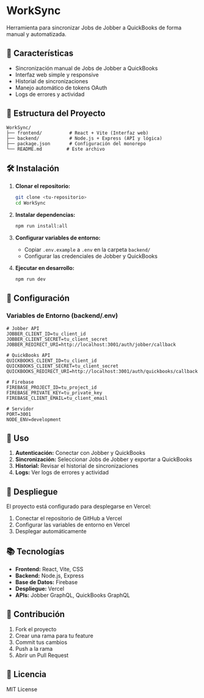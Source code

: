 # WorkSync

Herramienta para sincronizar Jobs de Jobber a QuickBooks de forma manual y automatizada.

## 🚀 Características

- Sincronización manual de Jobs de Jobber a QuickBooks
- Interfaz web simple y responsive
- Historial de sincronizaciones
- Manejo automático de tokens OAuth
- Logs de errores y actividad

## 📁 Estructura del Proyecto

```
WorkSync/
├── frontend/          # React + Vite (Interfaz web)
├── backend/           # Node.js + Express (API y lógica)
├── package.json       # Configuración del monorepo
└── README.md         # Este archivo
```

## 🛠️ Instalación

1. **Clonar el repositorio:**
   ```bash
   git clone <tu-repositorio>
   cd WorkSync
   ```

2. **Instalar dependencias:**
   ```bash
   npm run install:all
   ```

3. **Configurar variables de entorno:**
   - Copiar `.env.example` a `.env` en la carpeta `backend/`
   - Configurar las credenciales de Jobber y QuickBooks

4. **Ejecutar en desarrollo:**
   ```bash
   npm run dev
   ```

## 🔧 Configuración

### Variables de Entorno (backend/.env)

```env
# Jobber API
JOBBER_CLIENT_ID=tu_client_id
JOBBER_CLIENT_SECRET=tu_client_secret
JOBBER_REDIRECT_URI=http://localhost:3001/auth/jobber/callback

# QuickBooks API
QUICKBOOKS_CLIENT_ID=tu_client_id
QUICKBOOKS_CLIENT_SECRET=tu_client_secret
QUICKBOOKS_REDIRECT_URI=http://localhost:3001/auth/quickbooks/callback

# Firebase
FIREBASE_PROJECT_ID=tu_project_id
FIREBASE_PRIVATE_KEY=tu_private_key
FIREBASE_CLIENT_EMAIL=tu_client_email

# Servidor
PORT=3001
NODE_ENV=development
```

## 📱 Uso

1. **Autenticación:** Conectar con Jobber y QuickBooks
2. **Sincronización:** Seleccionar Jobs de Jobber y exportar a QuickBooks
3. **Historial:** Revisar el historial de sincronizaciones
4. **Logs:** Ver logs de errores y actividad

## 🚀 Despliegue

El proyecto está configurado para desplegarse en Vercel:

1. Conectar el repositorio de GitHub a Vercel
2. Configurar las variables de entorno en Vercel
3. Desplegar automáticamente

## 📚 Tecnologías

- **Frontend:** React, Vite, CSS
- **Backend:** Node.js, Express
- **Base de Datos:** Firebase
- **Despliegue:** Vercel
- **APIs:** Jobber GraphQL, QuickBooks GraphQL

## 🤝 Contribución

1. Fork el proyecto
2. Crear una rama para tu feature
3. Commit tus cambios
4. Push a la rama
5. Abrir un Pull Request

## 📄 Licencia

MIT License 